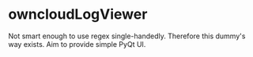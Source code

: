 # owncloudLogViewer
Not smart enough to use regex single-handedly. Therefore this dummy's way exists. Aim to provide simple PyQt UI.
